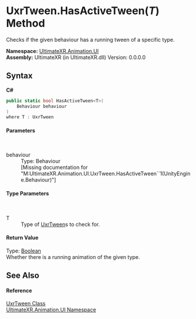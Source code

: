 # UxrTween.HasActiveTween(*T*) Method 
 

Checks if the given behaviour has a running tween of a specific type.

**Namespace:**&nbsp;<a href="N_UltimateXR_Animation_UI">UltimateXR.Animation.UI</a><br />**Assembly:**&nbsp;UltimateXR (in UltimateXR.dll) Version: 0.0.0.0

## Syntax

**C#**<br />
``` C#
public static bool HasActiveTween<T>(
	Behaviour behaviour
)
where T : UxrTween

```


#### Parameters
&nbsp;<dl><dt>behaviour</dt><dd>Type: Behaviour<br />\[Missing <param name="behaviour"/> documentation for "M:UltimateXR.Animation.UI.UxrTween.HasActiveTween``1(UnityEngine.Behaviour)"\]</dd></dl>

#### Type Parameters
&nbsp;<dl><dt>T</dt><dd>Type of <a href="T_UltimateXR_Animation_UI_UxrTween">UxrTween</a>s to check for.</dd></dl>

#### Return Value
Type: <a href="https://docs.microsoft.com/dotnet/api/system.boolean" target="_blank" rel="noopener noreferrer">Boolean</a><br />Whether there is a running animation of the given type.

## See Also


#### Reference
<a href="T_UltimateXR_Animation_UI_UxrTween">UxrTween Class</a><br /><a href="N_UltimateXR_Animation_UI">UltimateXR.Animation.UI Namespace</a><br />